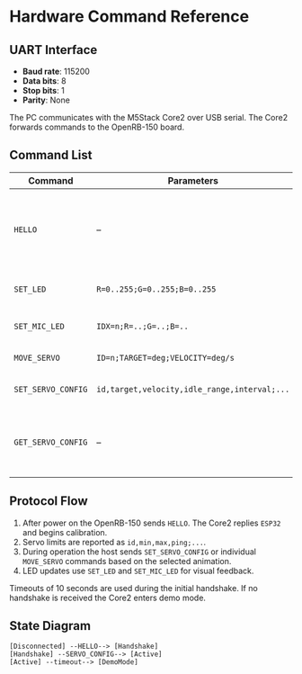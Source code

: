 # Hardware Command Reference

## UART Interface

- **Baud rate**: 115200
- **Data bits**: 8
- **Stop bits**: 1
- **Parity**: None

The PC communicates with the M5Stack Core2 over USB serial. The Core2 forwards commands to the OpenRB-150 board.

## Command List

| Command | Parameters | Description |
|---------|------------|-------------|
| `HELLO` | – | Handshake message from OpenRB-150. The Core2 replies with `ESP32`. |
| `SET_LED` | `R=0..255;G=0..255;B=0..255` | Set all NeoPixels to a colour. |
| `SET_MIC_LED` | `IDX=n;R=..;G=..;B=..` | Set the microphone status LED. |
| `MOVE_SERVO` | `ID=n;TARGET=deg;VELOCITY=deg/s` | Move a single servo. |
| `SET_SERVO_CONFIG` | `id,target,velocity,idle_range,interval;...` | Bulk configuration for all servos. |
| `GET_SERVO_CONFIG` | – | Request servo limits; Core2 replies with `SERVO_CONFIG:` line. |

## Protocol Flow

1. After power on the OpenRB-150 sends `HELLO`. The Core2 replies `ESP32` and begins calibration.
2. Servo limits are reported as `id,min,max,ping;...`.
3. During operation the host sends `SET_SERVO_CONFIG` or individual `MOVE_SERVO` commands based on the selected animation.
4. LED updates use `SET_LED` and `SET_MIC_LED` for visual feedback.

Timeouts of 10 seconds are used during the initial handshake. If no handshake is received the Core2 enters demo mode.

## State Diagram

```
[Disconnected] --HELLO--> [Handshake]
[Handshake] --SERVO_CONFIG--> [Active]
[Active] --timeout--> [DemoMode]
```
